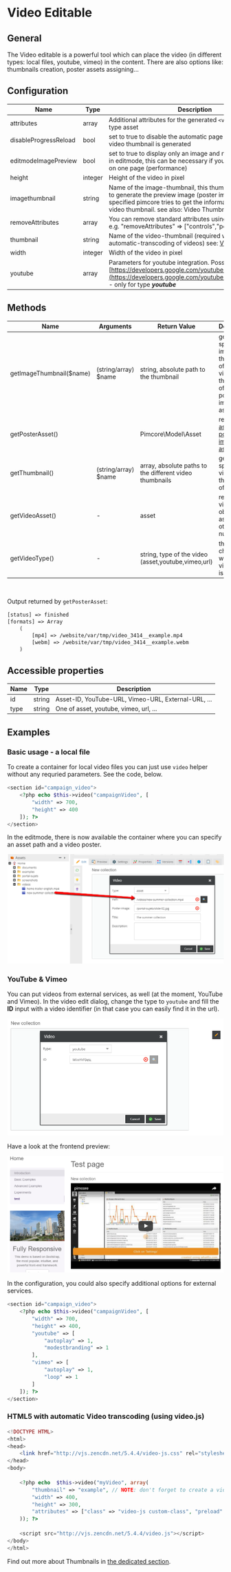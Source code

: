 # Video Editable

## General

The Video editable is a powerful tool which can place the video (in different types: local files, youtube, vimeo) in the content.
There are also options like: thumbnails creation, poster assets assigning...

## Configuration

| Name                    | Type      | Description                                                                                                                                                                                                             |
|-------------------------|-----------|-------------------------------------------------------------------------------------------------------------------------------------------------------------------------------------------------------------------------|
| attributes              | array     | Additional attributes for the generated `<video>` tag - only for type asset                                                                                                                                         |
| disableProgressReload   | bool      | set to true to disable the automatic page refresh while the video thumbnail is generated                                                                                                                                |
| editmodeImagePreview    | bool      | set to true to display only an image and not the video player in editmode, this can be necessary if you have many videos on one page (performance)                                                                      |
| height                  | integer   | Height of the video in pixel                                                                                                                                                                                            |
| imagethumbnail          | string    | Name of the image-thumbnail, this thumbnail config is used to generate the preview image (poster image), if not specified pimcore tries to get the information out of the video thumbnail. see also: Video Thumbnails   |
| removeAttributes        | array     | You can remove standard attributes using this configuration, e.g. "removeAttributes" => ["controls","poster"]                                                                                                           |
| thumbnail               | string    | Name of the video-thumbnail (required when using automatic-transcoding of videos) see: [Video Thumbnails](../../04_Assets/03_Working_with_Thumbnails/03_Video_Thumbnails.md)                                            |
| width                   | integer   | Width of the video in pixel                                                                                                                                                                                             |
| youtube                 | array     | Parameters for youtube integration. Possible parameters: [https://developers.google.com/youtube/player_parameters](https://developers.google.com/youtube/player_parameters) - only for type ***youtube***               |

## Methods

| Name                     | Arguments            | Return Value                                            | Description                                                                                   |
|--------------------------|----------------------|---------------------------------------------------------|-----------------------------------------------------------------------------------------------|
| getImageThumbnail($name) | (string/array) $name | string, absolute path to the thumbnail                  | get a specific image thumbnail of the video, or a thumbnail of the poster image (if assigned) |
| getPosterAsset()         |                      | Pimcore\Model\Asset                                     | returns the [assigned poster image asset](#posterReturnedValue)                                                       |
| getThumbnail()           | (string/array) $name | array, absolute paths to the different video thumbnails | get a specific video-thumbnail of the video                                                   |
| getVideoAsset()          | -                    | asset                                                   | returns the video asset object if assigned, otherwise null                                    |
| getVideoType()           | -                    | string, type of the video (asset,youtube,vimeo,url)     | this is to check which video type is assigned                                                 |

<a name="posterReturnedValue">&nbsp;</a>

Output returned by `getPosterAsset`:
```
[status] => finished
[formats] => Array
    (
        [mp4] => /website/var/tmp/video_3414__example.mp4
        [webm] => /website/var/tmp/video_3414__example.webm
    )
```

## Accessible properties

| Name | Type   | Description                                         |
|------|--------|-----------------------------------------------------|
| id   | string | Asset-ID, YouTube-URL, Vimeo-URL, External-URL, ... |
| type | string | One of asset, youtube, vimeo, url, ...              |

## Examples

### Basic usage - a local file

To create a container for local video files you can just use `video` helper without any requried parameters.
See the code, below.

```php
<section id="campaign_video">
    <?php echo $this->video("campaignVideo", [
        "width" => 700,
        "height" => 400
    ]); ?>
</section>
```

In the editmode, there is now available the container where you can specify an asset path and a video poster. 

![Video editable window - editmode](../../img/editables_video_localtype_editmode.png)


### YouTube & Vimeo

You can put videos from external services, as well (at the moment, YouTube and Vimeo).
In the video edit dialog, change the type to `youtube` and fill the **ID** input with a video identifier 
(in that case you can easily find it in the url).

![Video editable - YouTube configuration - editmode](../../img/editables_video_youtube_editmode.png)

Have a look at the frontend preview:
 
![Video editable - YouTube configuration - frontend](../../img/editables_video_youtube_frontend.png)

In the configuration, you could also specify additional options for external services.

```php
<section id="campaign_video">
    <?php echo $this->video("campaignVideo", [
        "width" => 700,
        "height" => 400,
        "youtube" => [
            "autoplay" => 1,
            "modestbranding" => 1
        ],
        "vimeo" => [
            "autoplay" => 1,
            "loop" => 1
        ]
    ]); ?>
</section>
```

### HTML5 with automatic Video transcoding (using video.js)
```php
<!DOCTYPE HTML>
<html>
<head>
    <link href="http://vjs.zencdn.net/5.4.4/video-js.css" rel="stylesheet">
</head>
<body>
 
    <?php echo  $this->video("myVideo", array(
        "thumbnail" => "example", // NOTE: don't forget to create a video thumbnail
        "width" => 400,
        "height" => 300,
        "attributes" => ["class" => "video-js custom-class", "preload" => "auto", "controls" => "", "data-custom-attr" => "my-test"]
    )); ?>
 
    <script src="http://vjs.zencdn.net/5.4.4/video.js"></script>
</body>
</html>
```

Find out more about Thumbnails in [the dedicated section](../../04_Assets/03_Working_with_Thumbnails/03_Video_Thumbnails.md).


